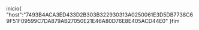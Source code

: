 inicio{
"host":"7493B4ACA3ED433D2B303B322930313A0250061E3D5DB7738C69F51F09599C7DA879AB27050E21E46A80D76E8E405ACD44E0"
}fim
